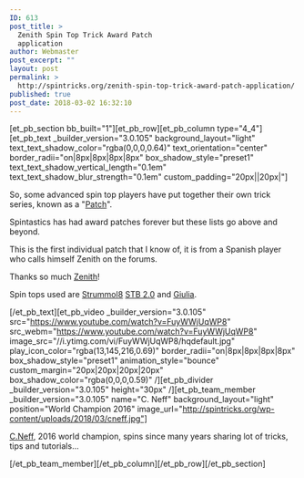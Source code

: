 ```yaml
---
ID: 613
post_title: >
  Zenith Spin Top Trick Award Patch
  application
author: Webmaster
post_excerpt: ""
layout: post
permalink: >
  http://spintricks.org/zenith-spin-top-trick-award-patch-application/
published: true
post_date: 2018-03-02 16:32:10
---
```

[et_pb_section bb_built="1"][et_pb_row][et_pb_column type="4_4"][et_pb_text _builder_version="3.0.105" background_layout="light" text_text_shadow_color="rgba(0,0,0,0.64)" text_orientation="center" border_radii="on|8px|8px|8px|8px" box_shadow_style="preset1" text_text_shadow_vertical_length="0.1em" text_text_shadow_blur_strength="0.1em" custom_padding="20px||20px|"]

So, some advanced spin top players have put together their own trick series, known as a "<a href="http://spintricks.org/category/learning/patches-and-ladders/patches/">Patch</a>".

Spintastics has had award patches forever but these lists go above and beyond.

This is the first individual patch that I know of, it is from a Spanish player who calls himself Zenith on the forums.

Thanks so much <a href="/tag/zenith">Zenith</a>!

Spin tops used are <a href="/tag/strummol8">Strummol8</a> <a href="/tag/stb2.0">STB 2.0</a> and <a href="/tag/giulia">Giulia</a>.

[/et_pb_text][et_pb_video _builder_version="3.0.105" src="https://www.youtube.com/watch?v=FuyWWjUqWP8" src_webm="https://www.youtube.com/watch?v=FuyWWjUqWP8" image_src="//i.ytimg.com/vi/FuyWWjUqWP8/hqdefault.jpg" play_icon_color="rgba(13,145,216,0.69)" border_radii="on|8px|8px|8px|8px" box_shadow_style="preset1" animation_style="bounce" custom_margin="20px|20px|20px|20px" box_shadow_color="rgba(0,0,0,0.59)" /][et_pb_divider _builder_version="3.0.105" height="30px" /][et_pb_team_member _builder_version="3.0.105" name="C. Neff" background_layout="light" position="World Champion 2016" image_url="http://spintricks.org/wp-content/uploads/2018/03/cneff.jpg"]

<a href="/tag/C.Neff">C.Neff</a>, 2016 world champion, spins since many years sharing lot of tricks, tips and tutorials...

[/et_pb_team_member][/et_pb_column][/et_pb_row][/et_pb_section]